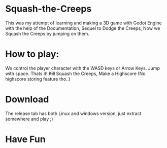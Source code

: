 # Squash-the-Creeps
This was my attempt of learning and making a 3D game with Godot Engine with the help of the Documentation, Sequel to Dodge the Creeps, Now we Squash the Creeps by jumping on them.
# How to play:   
We control the player character with the WASD keys or Arrow Keys.  Jump with space.  Thats it! ~~Kill~~ Squash the Creeps, Make a Highscore (No highscore storing feature tho..)  
# Download  
The release tab has both Linux and windows version, just extract somewhere and play ;)
# Have Fun
